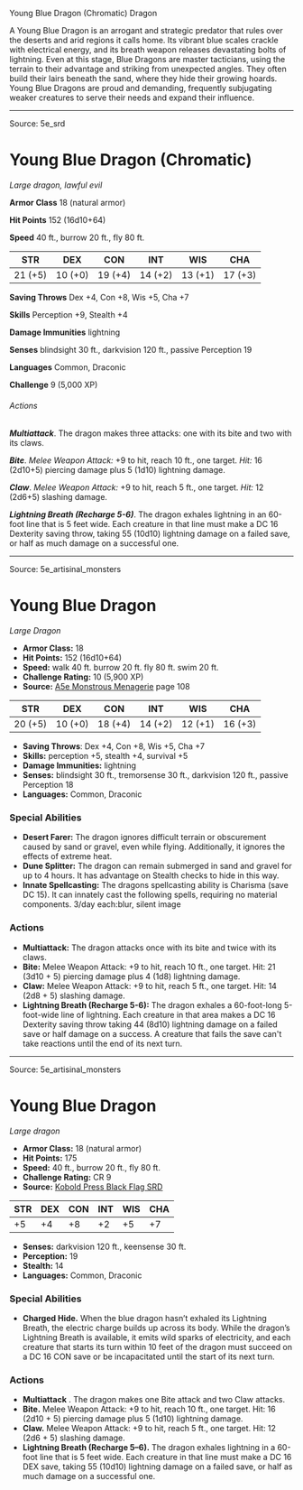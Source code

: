 <MonsterName/>Young Blue Dragon (Chromatic)</MonsterName>
<CreatureType/>Dragon</CreatureType>

<summary>A Young Blue Dragon is an arrogant and strategic predator that rules over the deserts and arid regions it calls home. Its vibrant blue scales crackle with electrical energy, and its breath weapon releases devastating bolts of lightning. Even at this stage, Blue Dragons are master tacticians, using the terrain to their advantage and striking from unexpected angles. They often build their lairs beneath the sand, where they hide their growing hoards. Young Blue Dragons are proud and demanding, frequently subjugating weaker creatures to serve their needs and expand their influence.</summary>



---

Source: 5e_srd

# Young Blue Dragon (Chromatic)

*Large dragon, lawful evil*

**Armor Class** 18 (natural armor)

**Hit Points** 152 (16d10+64)

**Speed** 40 ft., burrow 20 ft., fly 80 ft.

| STR     | DEX     | CON     | INT     | WIS     | CHA     |
|---------|---------|---------|---------|---------|---------|
| 21 (+5) | 10 (+0) | 19 (+4) | 14 (+2) | 13 (+1) | 17 (+3) |

**Saving Throws** Dex +4, Con +8, Wis +5, Cha +7

**Skills** Perception +9, Stealth +4

**Damage Immunities** lightning

**Senses** blindsight 30 ft., darkvision 120 ft., passive Perception 19

**Languages** Common, Draconic

**Challenge** 9 (5,000 XP)

###### Actions

***Multiattack***. The dragon makes three attacks: one with its bite and two with its claws.

***Bite***. *Melee Weapon Attack:* +9 to hit, reach 10 ft., one target. *Hit:* 16 (2d10+5) piercing damage plus 5 (1d10) lightning damage.

***Claw***. *Melee Weapon Attack:* +9 to hit, reach 5 ft., one target. *Hit:* 12 (2d6+5) slashing damage.

***Lightning Breath (Recharge 5-6)***. The dragon exhales lightning in an 60-foot line that is 5 feet wide. Each creature in that line must make a DC 16 Dexterity saving throw, taking 55 (10d10) lightning damage on a failed save, or half as much damage on a successful one.



---

Source: 5e_artisinal_monsters

# Young Blue Dragon

*Large* *Dragon*

- **Armor Class:** 18
- **Hit Points:** 152 (16d10+64)
- **Speed:** walk 40 ft. burrow 20 ft. fly 80 ft. swim 20 ft.
- **Challenge Rating:** 10 (5,900 XP)
- **Source:** [A5e Monstrous Menagerie](https://enpublishingrpg.com/products/level-up-monstrous-menagerie-a5e) page 108

| STR | DEX | CON | INT | WIS | CHA |
| --- | --- | --- | --- | --- | --- |
| 20 (+5) | 10 (+0) | 18 (+4) | 14 (+2) | 12 (+1) | 16 (+3) |

- **Saving Throws**: Dex +4, Con +8, Wis +5, Cha +7
- **Skills:** perception +5, stealth +4, survival +5
- **Damage Immunities:** lightning
- **Senses:** blindsight 30 ft., tremorsense 30 ft., darkvision 120 ft., passive Perception 18
- **Languages:** Common, Draconic

### Special Abilities

- **Desert Farer:** The dragon ignores difficult terrain or obscurement caused by sand or gravel, even while flying. Additionally, it ignores the effects of extreme heat.
- **Dune Splitter:** The dragon can remain submerged in sand and gravel for up to 4 hours. It has advantage on Stealth checks to hide in this way.
- **Innate Spellcasting:** The dragons spellcasting ability is Charisma (save DC 15). It can innately cast the following spells, requiring no material components. 3/day each:blur, silent image

### Actions

- **Multiattack:** The dragon attacks once with its bite and twice with its claws.
- **Bite:** Melee Weapon Attack: +9 to hit, reach 10 ft., one target. Hit: 21 (3d10 + 5) piercing damage plus 4 (1d8) lightning damage.
- **Claw:** Melee Weapon Attack: +9 to hit, reach 5 ft., one target. Hit: 14 (2d8 + 5) slashing damage.
- **Lightning Breath (Recharge 5-6):** The dragon exhales a 60-foot-long  5-foot-wide line of lightning. Each creature in that area makes a DC 16 Dexterity saving throw  taking 44 (8d10) lightning damage on a failed save or half damage on a success. A creature that fails the save can't take reactions until the end of its next turn.






---

Source: 5e_artisinal_monsters

# Young Blue Dragon

*Large dragon*

- **Armor Class:** 18 (natural armor)
- **Hit Points:** 175
- **Speed:** 40 ft., burrow 20 ft., fly 80 ft.
- **Challenge Rating:** CR 9
- **Source:** [Kobold Press Black Flag SRD](https://koboldpress.com/black-flag-roleplaying/)

| STR | DEX | CON | INT | WIS | CHA |
| --- | --- | --- | --- | --- | --- |
| +5 | +4 | +8 | +2 | +5 | +7 |

- **Senses:** darkvision 120 ft., keensense 30 ft.
- **Perception:** 19
- **Stealth:** 14
- **Languages:** Common, Draconic

### Special Abilities

- **Charged Hide.** When the blue dragon hasn’t exhaled its Lightning Breath, the electric charge builds up across its body. While the dragon’s Lightning Breath is available, it emits wild sparks of electricity, and each creature that starts its turn within 10 feet of the dragon must succeed on a DC 16 CON save or be incapacitated until the start of its next turn.

### Actions

- **Multiattack** . The dragon makes one Bite attack and two Claw attacks.
- **Bite.** Melee Weapon Attack: +9 to hit, reach 10 ft., one target. Hit: 16 (2d10 + 5) piercing damage plus 5 (1d10) lightning damage.
- **Claw.** Melee Weapon Attack: +9 to hit, reach 5 ft., one target. Hit: 12 (2d6 + 5) slashing damage.
- **Lightning Breath (Recharge 5–6).** The dragon exhales lightning in a 60-foot line that is 5 feet wide. Each creature in that line must make a DC 16 DEX save, taking 55 (10d10) lightning damage on a failed save, or half as much damage on a successful one.



